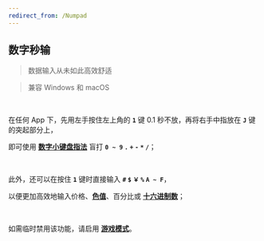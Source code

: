 ```yaml
---
redirect_from: /Numpad
---
```


## 数字秒输

> 数据输入从未如此高效舒适

> 兼容 Windows 和 macOS

<br>

在任何 App 下，先用左手按住左上角的 **`1`** 键 0.1 秒不放，再将右手中指放在 **`J`** 键的突起部分上，

即可使用 [**数字小键盘指法**](https://www.baidu.com/s?wd=数字小键盘指法) 盲打 **`0 ~ 9` `.` `+` `-` `*` `/`**；

<br>

此外，还可以在按住 **`1`** 键时直接输入 **`#` `$` `￥` `%` `A ~ F`**，

以便更加高效地输入价格、[**色值**](https://www.baidu.com/s?wd=色值)、百分比或 [**十六进制数**](https://www.baidu.com/s?wd=十六进制数)；

<br>

如需临时禁用该功能，请启用 [**游戏模式**](/game)。
